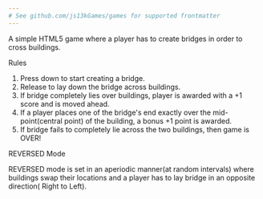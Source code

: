 ```yaml
---
# See github.com/js13kGames/games for supported frontmatter
---
```

A simple HTML5 game where a player has to create bridges in order to cross buildings.

Rules

1. Press down to start creating a bridge.
2. Release to lay down the bridge across buildings.
3. If bridge completely lies over buildings, player is awarded with a +1 score and is moved ahead.
4. If a player places one of the bridge's end exactly over the mid-point(central point) of the building, a bonus +1 point is awarded.
5. If bridge fails to completely lie across the two buildings, then game is OVER!

REVERSED Mode

REVERSED mode is set in an aperiodic manner(at random intervals) where buildings swap their locations and a player has to lay bridge in an opposite direction( Right to Left).